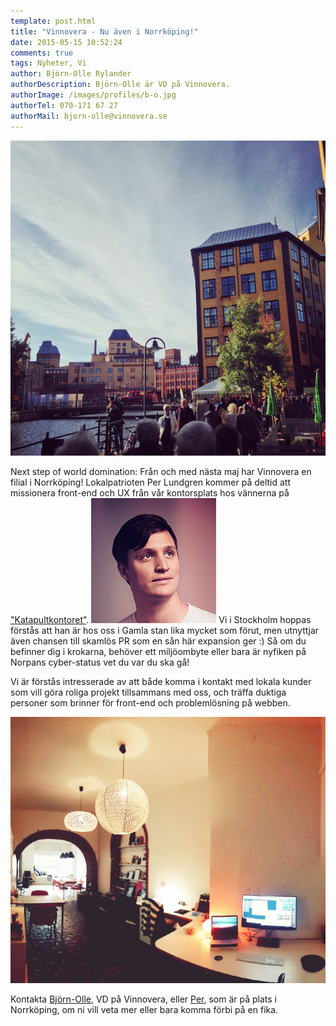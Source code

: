 ```yaml
---
template: post.html
title: "Vinnovera - Nu även i Norrköping!"
date: 2015-05-15 10:52:24 
comments: true
tags: Nyheter, Vi
author: Björn-Olle Rylander
authorDescription: Björn-Olle är VD på Vinnovera.
authorImage: /images/profiles/b-o.jpg
authorTel: 070-171 67 27
authorMail: bjorn-olle@vinnovera.se
---
```

![Torg](/images/content/posts/nu-aven-i-norrkoping/torg.jpg)

Next step of world domination: Från och med nästa maj har Vinnovera en filial i Norrköping! <!--more-->
Lokalpatrioten Per Lundgren kommer på deltid att missionera front-end och UX från vår kontorsplats hos vännerna på ["Katapultkontoret"](http://www.katapultkontoret.se/). 
<img src="/images/profiles/perlundgren.jpg" alt="Per" class="portrait" />
Vi i Stockholm hoppas förstås att han är hos oss i Gamla stan lika mycket som förut, men utnyttjar även chansen till skamlös PR som en sån här expansion ger :) Så om du befinner dig i krokarna, behöver ett miljöombyte eller bara är nyfiken på Norpans cyber-status vet du var du ska gå! 

Vi är förstås intresserade av att både komma i kontakt med lokala kunder som vill göra roliga projekt tillsammans med oss, och träffa duktiga personer som brinner för front-end och problemlösning på webben.

![Kontor](/images/content/posts/nu-aven-i-norrkoping/kontor.jpg)

Kontakta [Björn-Olle](bjorn-olle@vinnovera.se), VD på Vinnovera, eller [Per](per.lundgren@vinnovera.se), som är på plats i Norrköping, om ni vill veta mer eller bara komma förbi på en fika. 